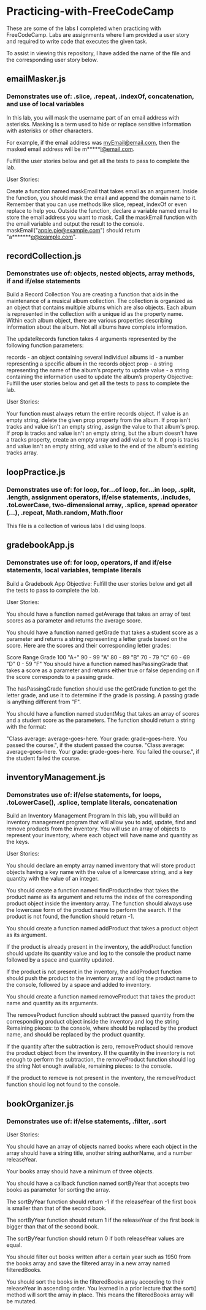 # Practicing-with-FreeCodeCamp

These are some of the labs I completed when practicing with FreeCodeCamp. Labs are assignments where I am provided a user story and required to write code that executes the given task.

To assist in viewing this repository, I have added the name of the file and the corresponding user story below.

## emailMasker.js

### Demonstrates use of: .slice, .repeat, .indexOf, concatenation, and use of local variables

In this lab, you will mask the username part of an email address with asterisks. Masking is a term used to hide or replace sensitive information with asterisks or other characters.

For example, if the email address was myEmail@email.com, then the masked email address will be m**\***l@email.com.

Fulfill the user stories below and get all the tests to pass to complete the lab.

User Stories:

Create a function named maskEmail that takes email as an argument.
Inside the function, you should mask the email and append the domain name to it. Remember that you can use methods like slice, repeat, indexOf or even replace to help you.
Outside the function, declare a variable named email to store the email address you want to mask.
Call the maskEmail function with the email variable and output the result to the console.
maskEmail("apple.pie@example.com") should return "a**\*\*\***e@example.com".

## recordCollection.js

### Demonstrates use of: objects, nested objects, array methods, if and if/else statements

Build a Record Collection
You are creating a function that aids in the maintenance of a musical album collection. The collection is organized as an object that contains multiple albums which are also objects. Each album is represented in the collection with a unique id as the property name. Within each album object, there are various properties describing information about the album. Not all albums have complete information.

The updateRecords function takes 4 arguments represented by the following function parameters:

records - an object containing several individual albums
id - a number representing a specific album in the records object
prop - a string representing the name of the album’s property to update
value - a string containing the information used to update the album’s property
Objective: Fulfill the user stories below and get all the tests to pass to complete the lab.

User Stories:

Your function must always return the entire records object.
If value is an empty string, delete the given prop property from the album.
If prop isn't tracks and value isn't an empty string, assign the value to that album's prop.
If prop is tracks and value isn't an empty string, but the album doesn't have a tracks property, create an empty array and add value to it.
If prop is tracks and value isn't an empty string, add value to the end of the album's existing tracks array.

## loopPractice.js

### Demonstrates use of: for loop, for...of loop, for...in loop, .split, .length, assignment operators, if/else statements, .includes, .toLowerCase, two-dimensional array, .splice, spread operator (...), .repeat, Math.random, Math.floor

This file is a collection of various labs I did using loops.

## gradebookApp.js

### Demonstrates use of: for loop, operators, if and if/else statements, local variables, template literals

Build a Gradebook App
Objective: Fulfill the user stories below and get all the tests to pass to complete the lab.

User Stories:

You should have a function named getAverage that takes an array of test scores as a parameter and returns the average score.

You should have a function named getGrade that takes a student score as a parameter and returns a string representing a letter grade based on the score. Here are the scores and their corresponding letter grades:

Score Range Grade
100 "A+"
90 - 99 "A"
80 - 89 "B"
70 - 79 "C"
60 - 69 "D"
0 - 59 "F"
You should have a function named hasPassingGrade that takes a score as a parameter and returns either true or false depending on if the score corresponds to a passing grade.

The hasPassingGrade function should use the getGrade function to get the letter grade, and use it to determine if the grade is passing. A passing grade is anything different from "F".

You should have a function named studentMsg that takes an array of scores and a student score as the parameters. The function should return a string with the format:

"Class average: average-goes-here. Your grade: grade-goes-here. You passed the course.", if the student passed the course.
"Class average: average-goes-here. Your grade: grade-goes-here. You failed the course.", if the student failed the course.

## inventoryManagement.js

### Demonstrates use of: if/else statements, for loops, .toLowerCase(), .splice, template literals, concatenation

Build an Inventory Management Program
In this lab, you will build an inventory management program that will allow you to add, update, find and remove products from the inventory. You will use an array of objects to represent your inventory, where each object will have name and quantity as the keys.

User Stories:

You should declare an empty array named inventory that will store product objects having a key name with the value of a lowercase string, and a key quantity with the value of an integer.

You should create a function named findProductIndex that takes the product name as its argument and returns the index of the corresponding product object inside the inventory array. The function should always use the lowercase form of the product name to perform the search. If the product is not found, the function should return -1.

You should create a function named addProduct that takes a product object as its argument.

If the product is already present in the inventory, the addProduct function should update its quantity value and log to the console the product name followed by a space and quantity updated.

If the product is not present in the inventory, the addProduct function should push the product to the inventory array and log the product name to the console, followed by a space and added to inventory.

You should create a function named removeProduct that takes the product name and quantity as its arguments.

The removeProduct function should subtract the passed quantity from the corresponding product object inside the inventory and log the string Remaining <product-name> pieces: <product-quantity> to the console, where <product-name> should be replaced by the product name, and <product-quantity> should be replaced by the product quantity.

If the quantity after the subtraction is zero, removeProduct should remove the product object from the inventory. If the quantity in the inventory is not enough to perform the subtraction, the removeProduct function should log the string Not enough <product-name> available, remaining pieces: <product-quantity> to the console.

If the product to remove is not present in the inventory, the removeProduct function should log <product-name> not found to the console.

## bookOrganizer.js

### Demonstrates use of: if/else statements, .filter, .sort

User Stories:

You should have an array of objects named books where each object in the array should have a string title, another string authorName, and a number releaseYear.

Your books array should have a minimum of three objects.

You should have a callback function named sortByYear that accepts two books as parameter for sorting the array.

The sortByYear function should return -1 if the releaseYear of the first book is smaller than that of the second book.

The sortByYear function should return 1 if the releaseYear of the first book is bigger than that of the second book.

The sortByYear function should return 0 if both releaseYear values are equal.

You should filter out books written after a certain year such as 1950 from the books array and save the filtered array in a new array named filteredBooks.

You should sort the books in the filteredBooks array according to their releaseYear in ascending order. You learned in a prior lecture that the sort() method will sort the array in place. This means the filteredBooks array will be mutated.
